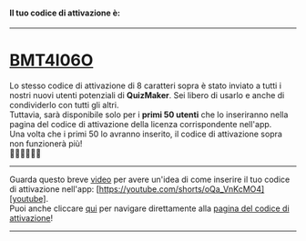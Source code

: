 #### Il tuo codice di attivazione è:

---
# [BMT4I06O][app_activation]

Lo stesso codice di attivazione di 8 caratteri sopra è stato inviato a tutti i nostri nuovi utenti potenziali di **QuizMaker**. Sei libero di usarlo e anche di condividerlo con tutti gli altri.  
Tuttavia, sarà disponibile solo per i **primi 50 utenti** che lo inseriranno nella pagina del codice di attivazione della licenza corrispondente nell'app.  
Una volta che i primi 50 lo avranno inserito, il codice di attivazione sopra non funzionerà più!  
🏃🏽🏃🏃🏼‍🏁

---
Guarda questo breve [video][youtube] per avere un'idea di come inserire il tuo codice di attivazione nell'app: [https://youtube.com/shorts/oQa_VnKcMO4][youtube].  
Puoi anche cliccare [qui][app_activation] per navigare direttamente alla [pagina del codice di attivazione][app_activation]!

---

[google_play]: https://play.google.com/store/apps/details?id=com.qmaker.qcm.maker.plus
[app_activation]: qcmmaker://activities/ActivationCodeActivity?activation_code=BMT4I06O
[youtube]: https://youtube.com/shorts/oQa_VnKcMO4
